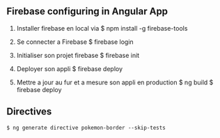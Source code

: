 ## Firebase configuring in Angular App

1. Installer firebase en local via 
    $ npm install -g firebase-tools

2. Se connecter a Firebase
    $ firebase login
    
3. Initialiser son projet firebase
    $ firebase init

4. Deployer son appli
    $ firebase deploy

5. Mettre a jour au fur et a mesure son appli en production
    $ ng build
    $ firebase deploy

## Directives
    $ ng generate directive pokemon-border --skip-tests
